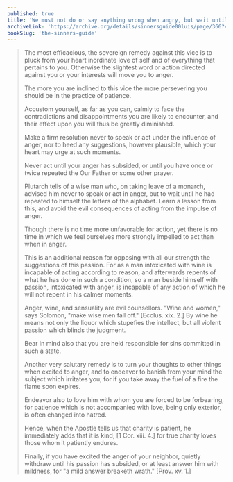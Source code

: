 ```yaml
---
published: true
title: 'We must not do or say anything wrong when angry, but wait until the anger goes away'
archiveLink: 'https://archive.org/details/sinnersguide00luis/page/366?view=theater'
bookSlug: 'the-sinners-guide'
---
```


> The most efficacious, the sovereign remedy against this vice is to pluck from your heart inordinate love of self and of everything that pertains to you. Otherwise the slightest word or action directed against you or your interests will move you to anger.
>
> The more you are inclined to this vice the more persevering you should be in the practice of patience.
>
> Accustom yourself, as far as you can, calmly to face the contradictions and disappointments you are likely to encounter, and their effect upon you will thus be greatly diminished.
>
> Make a firm resolution never to speak or act under the influence of anger, nor to heed any suggestions, however plausible, which your heart may urge at such moments.
>
> Never act until your anger has subsided, or until you have once or twice repeated the Our Father or some other prayer.
>
> Plutarch tells of a wise man who, on taking leave of a monarch, advised him never to speak or act in anger, but to wait until he had repeated to himself the letters of the alphabet. Learn a lesson from this, and avoid the evil consequences of acting from the impulse of anger.
>
> Though there is no time more unfavorable for action, yet there is no time in which we feel ourselves more strongly impelled to act than when in anger.
>
> This is an additional reason for opposing with all our strength the suggestions of this passion. For as a man intoxicated with wine is incapable of acting according to reason, and afterwards repents of what he has done in such a condition, so a man beside himself with passion, intoxicated with anger, is incapable of any action of which he will not repent in his calmer moments.
>
> Anger, wine, and sensuality are evil counsellors. "Wine and women," says Solomon, "make wise men fall off." [Ecclus. xix. 2.] By wine he means not only the liquor which stupefies the intellect, but all violent passion which blinds the judgment.
>
> Bear in mind also that you are held responsible for sins committed in such a state.
>
> Another very salutary remedy is to turn your thoughts to other things when excited to anger, and to endeavor to banish from your mind the subject which irritates you; for if you take away the fuel of a fire the flame soon expires.
>
> Endeavor also to love him with whom you are forced to be forbearing, for patience which is not accompanied with love, being only exterior, is often changed into hatred.
>
> Hence, when the Apostle tells us that charity is patient, he immediately adds that it is kind; [1 Cor. xiii. 4.] for true charity loves those whom it patiently endures.
>
> Finally, if you have excited the anger of your neighbor, quietly withdraw until his passion has subsided, or at least answer him with mildness, for "a mild answer breaketh wrath." [Prov. xv. 1.]